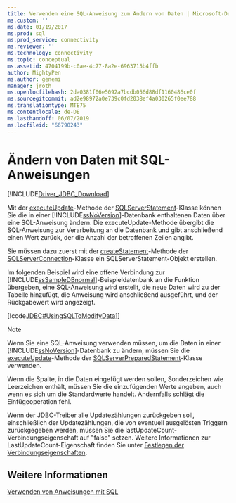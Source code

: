 ```yaml
---
title: Verwenden eine SQL-Anweisung zum Ändern von Daten | Microsoft-Dokumentation
ms.custom: ''
ms.date: 01/19/2017
ms.prod: sql
ms.prod_service: connectivity
ms.reviewer: ''
ms.technology: connectivity
ms.topic: conceptual
ms.assetid: 4704199b-c0ae-4c77-8a2e-6963715b4ffb
author: MightyPen
ms.author: genemi
manager: jroth
ms.openlocfilehash: 2da0381f06e5092a7bcdb056d88df1160486ce0f
ms.sourcegitcommit: ad2e98972a0e739c0fd2038ef4a030265f0ee788
ms.translationtype: MTE75
ms.contentlocale: de-DE
ms.lasthandoff: 06/07/2019
ms.locfileid: "66790243"
---
```

# <a name="using-an-sql-statement-to-modify-data"></a>Ändern von Daten mit SQL-Anweisungen

[!INCLUDE[Driver_JDBC_Download](../../includes/driver_jdbc_download.md)]

Mit der [executeUpdate](../../connect/jdbc/reference/executeupdate-method-sqlserverstatement.md)-Methode der [SQLServerStatement](../../connect/jdbc/reference/sqlserverstatement-class.md)-Klasse können Sie die in einer [!INCLUDE[ssNoVersion](../../includes/ssnoversion-md.md)]-Datenbank enthaltenen Daten über eine SQL-Anweisung ändern. Die executeUpdate-Methode übergibt die SQL-Anweisung zur Verarbeitung an die Datenbank und gibt anschließend einen Wert zurück, der die Anzahl der betroffenen Zeilen angibt.

Sie müssen dazu zuerst mit der [createStatement](../../connect/jdbc/reference/createstatement-method-sqlserverconnection.md)-Methode der [SQLServerConnection](../../connect/jdbc/reference/sqlserverconnection-class.md)-Klasse ein SQLServerStatement-Objekt erstellen.

Im folgenden Beispiel wird eine offene Verbindung zur [!INCLUDE[ssSampleDBnormal](../../includes/sssampledbnormal_md.md)]-Beispieldatenbank an die Funktion übergeben, eine SQL-Anweisung wird erstellt, die neue Daten wird zu der Tabelle hinzufügt, die Anweisung wird anschließend ausgeführt, und der Rückgabewert wird angezeigt.

[!code[JDBC#UsingSQLToModifyData1](../../connect/jdbc/codesnippet/Java/using-an-sql-statement-t_1_1.java)]

> [!NOTE]  
> Wenn Sie eine SQL-Anweisung verwenden müssen, um die Daten in einer [!INCLUDE[ssNoVersion](../../includes/ssnoversion-md.md)]-Datenbank zu ändern, müssen Sie die [executeUpdate](../../connect/jdbc/reference/executeupdate-method-sqlserverpreparedstatement.md)-Methode der [SQLServerPreparedStatement](../../connect/jdbc/reference/sqlserverpreparedstatement-class.md)-Klasse verwenden.
>
> Wenn die Spalte, in die Daten eingefügt werden sollen, Sonderzeichen wie Leerzeichen enthält, müssen Sie die einzufügenden Werte angeben, auch wenn es sich um die Standardwerte handelt. Andernfalls schlägt die Einfügeoperation fehl.
>
> Wenn der JDBC-Treiber alle Updatezählungen zurückgeben soll, einschließlich der Updatezählungen, die von eventuell ausgelösten Triggern zurückgegeben werden, müssen Sie die lastUpdateCount-Verbindungseigenschaft auf "false" setzen. Weitere Informationen zur LastUpdateCount-Eigenschaft finden Sie unter [Festlegen der Verbindungseigenschaften](../../connect/jdbc/setting-the-connection-properties.md).

## <a name="see-also"></a>Weitere Informationen

[Verwenden von Anweisungen mit SQL](../../connect/jdbc/using-statements-with-sql.md)
